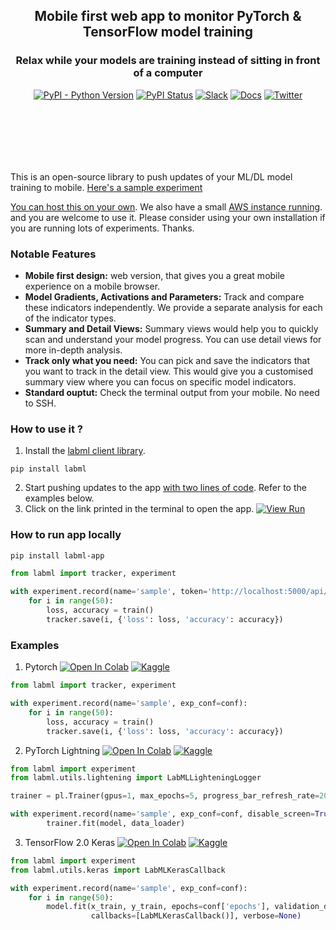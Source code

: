 <div align="center" style="margin-bottom: 100px;">
    
<h2>Mobile first web app to monitor PyTorch & TensorFlow model training</h2>
<h3>Relax while your models are training instead of sitting in front of a computer</h3>


[![PyPI - Python Version](https://badge.fury.io/py/labml.svg)](https://badge.fury.io/py/labml)
[![PyPI Status](https://pepy.tech/badge/labml)](https://pepy.tech/project/labml)
[![Slack](https://img.shields.io/badge/slack-chat-green.svg?logo=slack)](https://join.slack.com/t/labforml/shared_invite/zt-egj9zvq9-Dl3hhZqobexgT7aVKnD14g/)
[![Docs](https://img.shields.io/badge/labml-docs-blue)](http://lab-ml.com/)
[![Twitter](https://img.shields.io/twitter/url.svg?label=Follow%20%40LabML&style=social&url=https%3A%2F%2Ftwitter.com%2FLabML)](https://twitter.com/labmlai?ref_src=twsrc%5Etfw)

<img src="https://github.com/labmlai/labml/blob/master/images/cover-dark.png" alt=""/>
</div>

This is an open-source library to push updates of your ML/DL model training to mobile. [Here's a sample experiment](https://app.labml.ai/run/39b03a1e454011ebbaff2b26e3148b3d)

[You can host this on your own](https://github.com/lab-ml/app/blob/master/docs/installation.rst).
We also have a small [AWS instance running](https://app.labml.ai). and you are welcome to use it. Please consider using your own installation if you are running lots of
experiments. Thanks.

### Notable Features

* **Mobile first design:** web version, that gives you a great mobile experience on a mobile browser.
* **Model Gradients, Activations and Parameters:** Track and compare these indicators independently. We provide a separate analysis for each of the indicator types.
* **Summary and Detail Views:** Summary views would help you to quickly scan and understand your model progress. You can use detail views for more in-depth analysis.
* **Track only what you need:** You can pick and save the indicators that you want to track in the detail view. This would give you a customised summary view where you can focus on specific model indicators.
* **Standard ouptut:** Check the terminal output from your mobile. No need to SSH.

### How to use it ?
1. Install the [labml client library](https://github.com/lab-ml/labml).

```
pip install labml
```

2. Start pushing updates to the app  [with two lines of code](http://lab-ml.com/guide/tracker.html). Refer to the examples below.
3. Click on the link printed in the terminal to open the app. [![View Run](https://img.shields.io/badge/labml-experiment-brightgreen)](https://app.labml.ai/run/9e7f39e047e811ebbaff2b26e3148b3d)


### How to run app locally

```sh
pip install labml-app

```

```python
from labml import tracker, experiment

with experiment.record(name='sample', token='http://localhost:5000/api/v1/track?'):
    for i in range(50):
        loss, accuracy = train()
        tracker.save(i, {'loss': loss, 'accuracy': accuracy})
```


### Examples

1. Pytorch [![Open In Colab](https://colab.research.google.com/assets/colab-badge.svg)](https://colab.research.google.com/drive/1Ldu5tr0oYN_XcYQORgOkIY_Ohsi152fz?usp=sharing) [![Kaggle](https://kaggle.com/static/images/open-in-kaggle.svg)](https://www.kaggle.com/hnipun/monitoring-ml-model-training-on-your-mobile-phone)

```python
from labml import tracker, experiment

with experiment.record(name='sample', exp_conf=conf):
    for i in range(50):
        loss, accuracy = train()
        tracker.save(i, {'loss': loss, 'accuracy': accuracy})
```

2. PyTorch Lightning [![Open In Colab](https://colab.research.google.com/assets/colab-badge.svg)](https://colab.research.google.com/drive/15aSPDwbKihDu_c3aFHNPGG5POjVlM2KO?usp=sharing) [![Kaggle](https://kaggle.com/static/images/open-in-kaggle.svg)](https://www.kaggle.com/hnipun/pytorch-lightning)

```python
from labml import experiment
from labml.utils.lightening import LabMLLighteningLogger

trainer = pl.Trainer(gpus=1, max_epochs=5, progress_bar_refresh_rate=20, logger=LabMLLighteningLogger())

with experiment.record(name='sample', exp_conf=conf, disable_screen=True):
        trainer.fit(model, data_loader)

```

3. TensorFlow 2.0 Keras [![Open In Colab](https://colab.research.google.com/assets/colab-badge.svg)](https://colab.research.google.com/drive/1lx1dUG3MGaIDnq47HVFlzJ2lytjSa9Zy?usp=sharing) [![Kaggle](https://kaggle.com/static/images/open-in-kaggle.svg)](https://www.kaggle.com/hnipun/monitor-keras-model-training-on-your-mobile-phone)

```python
from labml import experiment
from labml.utils.keras import LabMLKerasCallback

with experiment.record(name='sample', exp_conf=conf):
    for i in range(50):
        model.fit(x_train, y_train, epochs=conf['epochs'], validation_data=(x_test, y_test),
                  callbacks=[LabMLKerasCallback()], verbose=None)
```
